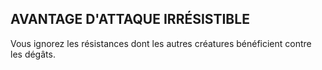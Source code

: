 ## AVANTAGE D'ATTAQUE IRRÉSISTIBLE

Vous ignorez les résistances dont les autres créatures
bénéficient contre les dégâts.

